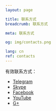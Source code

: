 ```yaml
---
layout: page

title: 联系方式
breadcrumb: 联系方式

meta: 联系方式

og: img/contacts.png

lang: cn
ref: contacts
---
```


有效联系方式：

- <a href="https://t.me/chutkoy" target="_blank">Telegram</a>
- <a href="skype:chutkoy89?call" target="_blank">Skype</a>
- <a href="https://www.facebook.com/lincolnvirus" target="_blank">Facebook</a>
- <a href="https://www.youtube.com/channel/UCiAxh-kQbW00em5SX1I5n6Q" target="_blank">YouTube</a>
- <a href="https://plus.google.com/+%D0%95%D0%B2%D0%B3%D0%B5%D0%BD%D0%B8%D0%B9%D0%A0%D1%83%D1%81%D1%81%D0%BA%D0%B8%D0%B9%D0%A7%D1%83%D1%82%D0%BA%D0%BE%D0%B989" target="_blank">G+</a>

